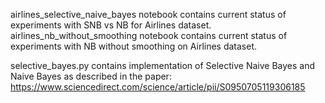 airlines_selective_naive_bayes notebook contains current status of experiments with SNB vs NB for Airlines dataset.
airlines_nb_without_smoothing notebook contains current status of experiments with NB without smoothing on Airlines dataset.


selective_bayes.py contains implementation of Selective Naive Bayes and Naive Bayes as described in the paper: https://www.sciencedirect.com/science/article/pii/S0950705119306185
